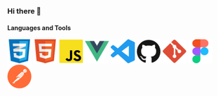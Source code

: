 ### Hi there 👋

#### Languages and Tools

<div display=flex>
	<img height=55px src="/assets/css-icon.svg" alt="css icon">
	<img height=55px src="/assets/html-icon.svg" alt="html icon">
	<img height=55px src="/assets/js-icon.svg" alt="js icon">
	<img height=55px src="/assets/vue-icon.svg" alt="vue icon">
	<img height=55px src="/assets/vscode-icon.svg" alt="vscode icon">
	<img height=55px src="/assets/github-icon.svg" alt="github icon">
	<img height=55px src="/assets/git-icon.svg" alt="git icon">
	<img height=55px src="/assets/figma-icon.svg" alt="figms icon">
	<img height=55px src="/assets/postman.png" alt="postman icon">
</div>